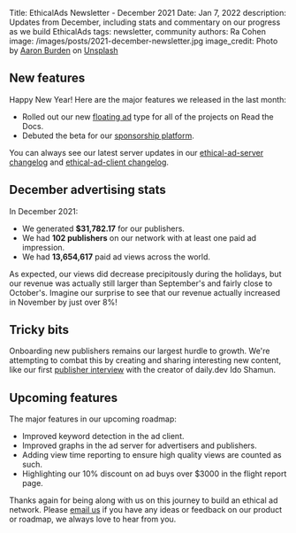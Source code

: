 Title: EthicalAds Newsletter - December 2021
Date: Jan 7, 2022
description: Updates from December, including stats and commentary on our progress as we build EthicalAds
tags: newsletter, community
authors: Ra Cohen
image: /images/posts/2021-december-newsletter.jpg
image_credit: <span>Photo by <a href="https://unsplash.com/@aaronburden?utm_source=unsplash&utm_medium=referral&utm_content=creditCopyText">Aaron Burden</a> on <a href="https://unsplash.com/s/photos/winter?utm_source=unsplash&utm_medium=referral&utm_content=creditCopyText">Unsplash</a></span>


## New features

Happy New Year! Here are the major features we released in the last month:

* Rolled out our new [floating ad](https://ethical-ad-client.readthedocs.io/en/latest/#placement-style) type for all of the projects on Read the Docs.
* Debuted the beta for our [sponsorship platform](https://www.ethicalads.io/sponsorship-platform/).

You can always see our latest server updates in our [ethical-ad-server changelog](https://ethical-ad-server.readthedocs.io/en/latest/developer/changelog.html) and [ethical-ad-client changelog](https://ethical-ad-client.readthedocs.io/en/latest/changelog.html).


## December advertising stats

In December 2021:

* We generated **$31,782.17** for our publishers.
* We had **102 publishers** on our network with at least one paid ad impression.
* We had **13,654,617** paid ad views across the world.

As expected, our views did decrease precipitously during the holidays,
but our revenue was actually still larger than September's and fairly close to October's.
Imagine our surprise to see that our revenue actually increased in November by just over 8%!

## Tricky bits

Onboarding new publishers remains our largest hurdle to growth.
We're attempting to combat this by creating and sharing interesting new content,
like our first [publisher interview](link) with the creator of daily.dev Ido Shamun.

## Upcoming features

The major features in our upcoming roadmap:

* Improved keyword detection in the ad client.
* Improved graphs in the ad server for advertisers and publishers.
* Adding view time reporting to ensure high quality views are counted as such.
* Highlighting our 10% discount on ad buys over $3000 in the flight report page.



Thanks again for being along with us on this journey to build an ethical ad network.
Please [email us](mailto:ads@ethicalads.io) if you have any ideas or feedback on our product or roadmap,
we always love to hear from you.
